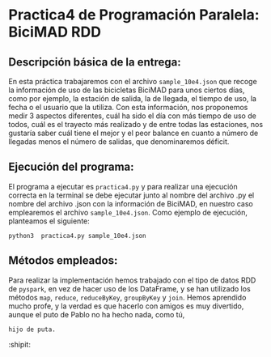 # Practica4 de Programación Paralela: BiciMAD RDD

## Descripción básica de la entrega:
En esta práctica trabajaremos con el archivo `sample_10e4.json` que recoge la información de uso de las bicicletas BiciMAD para unos ciertos días, como por ejemplo, la estación de salida, la de llegada, el tiempo de uso, la fecha o el usuario que la utiliza. Con esta información, nos proponemos medir 3 aspectos diferentes, cuál ha sido el día con más tiempo de uso de todos, cuál es el trayecto más realizado y de entre todas las estaciones, nos gustaría saber cuál tiene el mejor y el peor balance en cuanto a número de llegadas menos el número de salidas, que denominaremos déficit. 



## Ejecución del programa:

El programa a ejecutar es `practica4.py` y para realizar una ejecución correcta en la terminal se debe ejecutar junto al nombre del archivo .py el nombre del archivo .json con la información de BiciMAD, en nuestro caso emplearemos el archivo `sample_10e4.json`. Como ejemplo de ejecución, planteamos el siguiente:

```
python3  practica4.py sample_10e4.json
```


## Métodos empleados: 
Para realizar la implementación hemos trabajado con el tipo de datos RDD de `pyspark`, en vez de hacer uso de los DataFrame, y se han utilizado los métodos `map`, `reduce`, `reduceByKey`, `groupByKey` y `join`. Hemos aprendido mucho profe, y la verdad es que hacerlo con amigos es muy divertido, aunque el puto de Pablo no ha hecho nada, como tú, 
```
hijo de puta.
```
:shipit:
